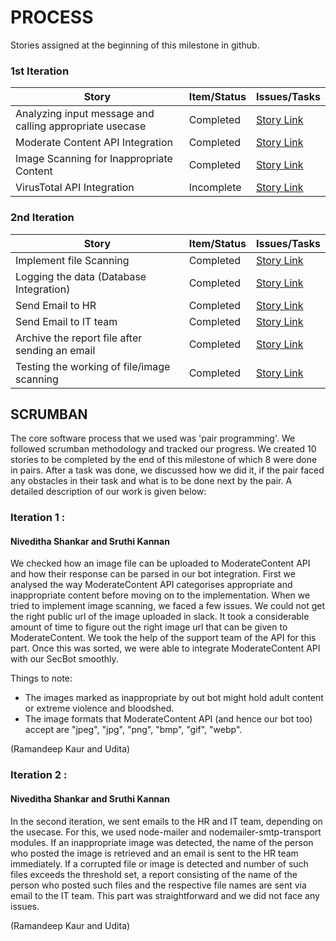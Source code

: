 # PROCESS

Stories assigned at the beginning of this milestone in github.

### <a name="1st Iteration"></a> 1st Iteration

| Story   | Item/Status   |  Issues/Tasks
| ------------- | ------------  |  ------------
|  Analyzing input message and calling appropriate usecase  | Completed | [Story Link](https://github.ncsu.edu/csc510-fall2019/CSC510-8/projects/1#card-14644)
|  Moderate Content API Integration   | Completed | [Story Link](https://github.ncsu.edu/csc510-fall2019/CSC510-8/projects/1#card-14630)
|  Image Scanning for Inappropriate Content    | Completed | [Story Link](https://github.ncsu.edu/csc510-fall2019/CSC510-8/projects/1#card-14355)
|  VirusTotal API Integration    | Incomplete | [Story Link](https://github.ncsu.edu/csc510-fall2019/CSC510-8/projects/1#card-14327)


### <a name="2nd Iteration"></a> 2nd Iteration

| Story   | Item/Status   |  Issues/Tasks
| ------------- | ------------  |  ------------
|  Implement file Scanning  | Completed | [Story Link](https://github.ncsu.edu/csc510-fall2019/CSC510-8/projects/1#card-14351)
|  Logging the data (Database Integration)   | Completed | [Story Link](https://github.ncsu.edu/csc510-fall2019/CSC510-8/projects/1#card-14633)
|  Send Email to HR   | Completed | [Story Link](https://github.ncsu.edu/csc510-fall2019/CSC510-8/projects/1#card-14640)
|  Send Email to IT team   | Completed | [Story Link](https://github.ncsu.edu/csc510-fall2019/CSC510-8/projects/1#card-14643)
|  Archive the report file after sending an email   | Completed | [Story Link](https://github.ncsu.edu/csc510-fall2019/CSC510-8/projects/1#card-14637)
|  Testing the working of file/image scanning   | Completed | [Story Link](https://github.ncsu.edu/csc510-fall2019/CSC510-8/projects/1#card-14646)

## SCRUMBAN
The core software process that we used was 'pair programming'. We followed scrumban methodology and tracked our progress. We created 10 stories to be completed by the end of this milestone of which 8 were done in pairs.
After a task was done, we discussed how we did it, if the pair faced any obstacles in their task and what is to be done next by the pair. A detailed description of our work is given below:

### Iteration 1 : 

#### Niveditha Shankar and Sruthi Kannan
We checked how an image file can be uploaded to ModerateContent API and how their response can be parsed in our bot integration. First we analysed the way ModerateContent API categorises appropriate and inappropriate content before moving on to the implementation. When we tried to implement image scanning, we faced a few issues. We could not get the right public url of the image uploaded in slack. It took a considerable amount of time to figure out the right image url that can be given to ModerateContent. We took the help of the support team of the API for this part. Once this was sorted, we were able to integrate ModerateContent API with our SecBot smoothly. 

Things to note:
- The images marked as inappropriate by out bot might hold adult content or extreme violence and bloodshed.
- The image formats that ModerateContent API (and hence our bot too) accept are "jpeg", "jpg", "png", "bmp", "gif", "webp".

(Ramandeep Kaur and Udita)

### Iteration 2 : 

#### Niveditha Shankar and Sruthi Kannan
In the second iteration, we sent emails to the HR and IT team, depending on the usecase. For this, we used node-mailer  and nodemailer-smtp-transport modules. If an inappropriate image was detected, the name of the person who posted the image is retrieved and an email is sent to the HR team immediately. If a corrupted file or image is detected and number of such files exceeds the threshold set, a report consisting of the name of the person who posted such files and the respective file names are sent via email to the IT team. This part was straightforward and we did not face any issues.

(Ramandeep Kaur and Udita)
